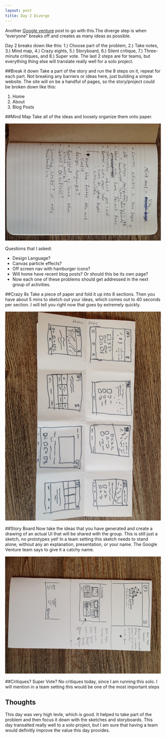 ```yaml
---
layout: post
title: Day 2 Diverge
---
```





Another [Google venture](http://www.gv.com/lib/the-product-design-sprint-divergeday2) post to go with this.The diverge step is when “everyone” breaks off and creates as many ideas as possible.

Day 2 breaks down like this: 1.) Choose part of the problem, 2.) Take notes, 3.) Mind map, 4.) Crazy eights, 5.) Storyboard, 6.) Silent critique, 7.) Three-minute critiques, and 8.) Super vote. The last 2 steps are for teams, but everything thing else will translate really well for a solo project.

##Break it down
Take a part of the story and run the 8 steps on it, repeat for each part. Not breaking any barriers or ideas here, just building a simple website. The site will on be a handful of pages, so the story/project could be broken down like this:

<ol>
  <li>Home</li>
  <li>About</li>
  <li>Blog Posts</li>
</ol>

##Mind Map
Take all of the ideas and loosely organize them onto paper.

<div class="row">
  <img class="fc-center-img" src="/img/mind-map.jpg" alt="Frank Code Mind Map">
</div>

Questions that I asked:

<ul>
  <li>Design Language?</li>
  <li>Canvas particle effects?</li>
  <li>Off screen nav with hamburger icons?</li>
  <li>Will home have recent blog posts? Or should this be its own page? </li>
  <li>Now each one of these problems should get addressed in the next group of activities.</li>
</ul>


##Crazy 8s
Take a piece of paper and fold it up into 8 sections. Then you have about 5 mins to sketch out your ideas, which comes out to 40 seconds per section. I will tell you right now that goes by extremely quickly.

<div class="row">
  <img class="fc-center-img" src="/img/crazy-8.jpg" alt="Frank Code Crazy Eight">
</div>

##Story Board
Now take the ideas that you have generated and create a drawing of an actual UI that will be shared with the group. This is still just a sketch, no prototypes yet! In a team setting this sketch needs to stand alone, without any an explanation, presentation, or your name. The Google Venture team says to give it a catchy name.

<div class="row">
  <img class="fc-center-img" src="/img/sketches-2.jpg" alt="Frank Code Crazy Eight">
</div>

##Critiques? Super Vote?
No critiques today, since I am running this solo. I will mention in a team setting this would be one of the most important steps

## Thoughts

This day was very high levle, which is good. It helped to take part of the problem and then focus it down with the sketches and storyboards. This day transalted really well to a solo project, but I am sure that having a team would definitly improve the value this day provides.
